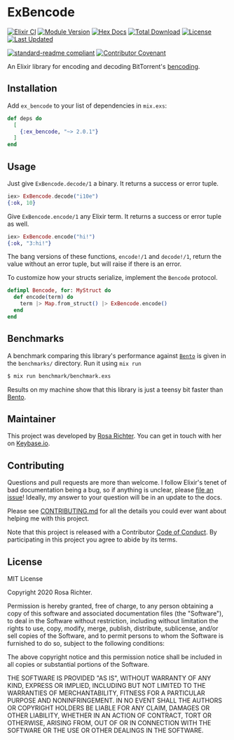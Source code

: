 # ExBencode

<!--MDOC !-->

[![Elixir CI](https://github.com/Cantido/ex_bencode/workflows/Elixir%20CI/badge.svg)](https://github.com/Cantido/ex_bencode/actions)
[![Module Version](https://img.shields.io/hexpm/v/ex_bencode)](https://hex.pm/packages/ex_bencode/)
[![Hex Docs](https://img.shields.io/badge/hex-docs-lightgreen.svg)](https://hexdocs.pm/ex_bencode/)
[![Total Download](https://img.shields.io/hexpm/dt/ex_bencode.svg)](https://hex.pm/packages/ex_bencode)
[![License](https://img.shields.io/hexpm/l/ex_bencode.svg)](https://hex.pm/packages/ex_bencode)
[![Last Updated](https://img.shields.io/github/last-commit/Cantido/ex_bencode.svg)](https://github.com/Cantido/ex_bencode/commits/master)

[![standard-readme compliant](https://img.shields.io/badge/readme%20style-standard-brightgreen.svg)](https://github.com/RichardLitt/standard-readme)
[![Contributor Covenant](https://img.shields.io/badge/Contributor%20Covenant-v2.0%20adopted-ff69b4.svg)](https://github.com/Cantido/ex_bencode/blob/master/CODE_OF_CONDUCT.md)

An Elixir library for encoding and decoding BitTorrent's [bencoding](https://en.wikipedia.org/wiki/Bencode).

## Installation

Add `ex_bencode` to your list of dependencies in `mix.exs`:

```elixir
def deps do
  [
    {:ex_bencode, "~> 2.0.1"}
  ]
end
```

## Usage

Just give `ExBencode.decode/1` a binary.
It returns a success or error tuple.

```elixir
iex> ExBencode.decode("i10e")
{:ok, 10}
```

Give `ExBencode.encode/1` any Elixir term.
It returns a success or error tuple as well.

```elixir
iex> ExBencode.encode("hi!")
{:ok, "3:hi!"}
```

The bang versions of these functions, `encode!/1` and `decode!/1`,
return the value without an error tuple, but will raise if there is an error.

To customize how your structs serialize, implement the `Bencode` protocol.

```elixir
defimpl Bencode, for: MyStruct do
  def encode(term) do
    term |> Map.from_struct() |> ExBencode.encode()
  end
end
```

## Benchmarks

A benchmark comparing this library's performance against [`Bento`](https://github.com/folz/bento) is given in the `benchmarks/` directory.
Run it using `mix run`

```sh
$ mix run benchmark/benchmark.exs
```

Results on my machine show that this library is just a teensy bit faster than [Bento](https://github.com/folz/bento).

<!--MDOC !-->

## Maintainer

This project was developed by [Rosa Richter](https://github.com/Cantido).
You can get in touch with her on [Keybase.io](https://keybase.io/cantido).

## Contributing

Questions and pull requests are more than welcome.
I follow Elixir's tenet of bad documentation being a bug,
so if anything is unclear, please [file an issue](https://github.com/Cantido/ex_bencode/issues/new)!
Ideally, my answer to your question will be in an update to the docs.

Please see [CONTRIBUTING.md](CONTRIBUTING.md) for all the details you could ever want about helping me with this project.

Note that this project is released with a Contributor [Code of Conduct](code_of_conduct.md).
By participating in this project you agree to abide by its terms.

## License

MIT License

Copyright 2020 Rosa Richter.

Permission is hereby granted, free of charge, to any person obtaining a copy of
this software and associated documentation files (the "Software"), to deal in
the Software without restriction, including without limitation the rights to
use, copy, modify, merge, publish, distribute, sublicense, and/or sell copies
of the Software, and to permit persons to whom the Software is furnished to do
so, subject to the following conditions:

The above copyright notice and this permission notice shall be included in all
copies or substantial portions of the Software.

THE SOFTWARE IS PROVIDED "AS IS", WITHOUT WARRANTY OF ANY KIND, EXPRESS OR
IMPLIED, INCLUDING BUT NOT LIMITED TO THE WARRANTIES OF MERCHANTABILITY,
FITNESS FOR A PARTICULAR PURPOSE AND NONINFRINGEMENT. IN NO EVENT SHALL THE
AUTHORS OR COPYRIGHT HOLDERS BE LIABLE FOR ANY CLAIM, DAMAGES OR OTHER
LIABILITY, WHETHER IN AN ACTION OF CONTRACT, TORT OR OTHERWISE, ARISING FROM,
OUT OF OR IN CONNECTION WITH THE SOFTWARE OR THE USE OR OTHER DEALINGS IN THE
SOFTWARE.
